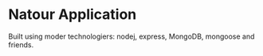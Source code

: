 # Natour Application

Built using moder technologiers: nodej, express, MongoDB, mongoose and friends.
